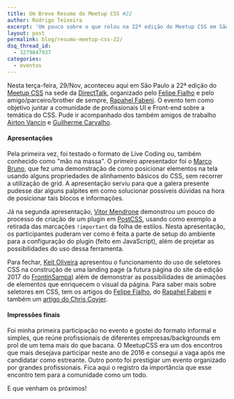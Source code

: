 ```yaml
---
title: Um Breve Resumo do Meetup CSS #22
author: Rodrigo Teixeira
excerpt: 'Um pouco sobre o que rolou na 22ª edição do Meetup CSS em São Paulo'
layout: post
permalink: blog/resumo-meetup-css-22/
dsq_thread_id:
  - 3279847937
categories:
  - eventos
---
```


Nesta terça-feira, 29/Nov, aconteceu aqui em São Paulo a 22ª edição do [Meetup CSS](https://github.com/raphaelfabeni/css-sp) na sede da [DirectTalk](https://www.directtalk.com.br/), organizado pelo [Felipe Fialho](http://www.felipefialho.com/) e pelo amigo/parceiro/brother de sempre, [Rapahel Fabeni](http://www.raphaelfabeni.com.br/). O evento tem como objetivo juntar a comunidade de profissionais UI e Front-end sobre a temática do CSS.  Pude ir acompanhado dos também amigos de trabalho [Airton Vancin](http://airtonvancin.com/) e [Guilherme Carvalho](https://twitter.com/glima3). 

#### Apresentações

Pela primeira vez, foi testado o formato de Live Coding ou, também conhecido como "mão na massa". O primeiro apresentador foi o [Marco Bruno](https://twitter.com/marcobrunobr), que fez uma demonstração de como posicionar elementos na tela usando alguns propriedades de alinhamento básicos do CSS, sem recorrer a utilização de grid. A apresentação serviu para que a galera presente pudesse dar alguns palpites em como solucionar possíveis dúvidas na hora de posicionar tais blocos e informações.

Já na segunda apresentação, [Vitor Mendrone](https://twitter.com/vhmendrone) demonstrou um pouco do processo de criação de um plugin em [PostCSS](http://postcss.org/), usando como exemplo a retirada das marcações `!important` da folha de estilos. Nesta apresentação, os participantes puderam ver como é feita a parte de setup do ambiente para a configuração do plugin (feito em JavaScript), além de projetar as possibilidades do uso dessa ferramenta. 

Para fechar, [Keit Oliveira](https://twitter.com/seescrevekeit) apresentou o funcionamento do uso de seletores CSS na construção de uma landing page (a futura página do site da edição 2017 do [FrontinSampa](http://www.frontinsampa.com.br/)) além de demonstrar as possibilidades de animações de elementos que enriquecem o visual da página. Para saber mais sobre seletores em CSS, tem os artigos do [Felipe Fialho](http://www.felipefialho.com/blog/2016/css-o-fodastico-not), do [Rapahel Fabeni](http://www.raphaelfabeni.com.br/css-4-custom-selectors/) e também um [artigo do Chris Coyier](https://css-tricks.com/pseudo-class-selectors/). 

#### Impressões finais

Foi minha primeira participação no evento e gostei do formato informal e simples, que reúne profissionais de diferentes empresas/backgrounds em prol de um tema mais do que bacana. O MeetupCSS era um dos encontros que mais desejava participar neste ano de 2016 e consegui a vaga após me candidatar como estreante. Outro ponto foi prestigiar um evento organizado por grandes profissionais. Fica aqui o registro da importância que esse encontro tem para a comunidade como um todo. 

E que venham os próximos! 